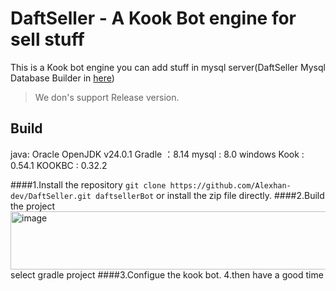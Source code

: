 # DaftSeller - A Kook Bot engine for sell stuff
This is a Kook bot engine you can add stuff in mysql server(DaftSeller Mysql Database Builder in [here](https://github.com/Alexhan-dev/LWDMT))

> We don's support Release version.

## Build
java: Oracle OpenJDK v24.0.1
Gradle ：8.14
mysql : 8.0 windows
Kook : 0.54.1
KOOKBC : 0.32.2

####1.Install the repository 
`git clone https://github.com/Alexhan-dev/DaftSeller.git daftsellerBot`
or install the zip file directly.
####2.Build the project
<img width="760" height="93" alt="image" src="https://github.com/user-attachments/assets/bb684e2f-1b98-49de-a62e-d1d02ada8c41" />
select gradle project
####3.Configue the kook bot.
4.then have a good time
